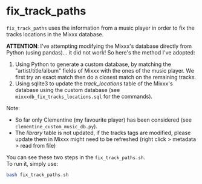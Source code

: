 # fix_track_paths

`fix_track_paths` uses the information from a music player
 in order to fix the tracks locations in the Mixxx database.  

**ATTENTION**: I've attempting modifying the Mixxx's database directly from Python (using pandas)… it did not work! So here's the method I've adopted:  

1. Using Python to generate a custom database, by matching the "artist/title/album" fields of Mixxx with the ones of the music player.
We first try an exact match then do a closest match on the remaining tracks.  
2. Using sqlite3 to update the *track_locations* table of the Mixxx's database using the custom database (see `mixxxdb_fix_tracks_locations.sql` for the commands).

Note:

- So far only Clementine (my favourite player) has been considered (see `clementine_custom_music_db.py`).  
- The *library* table is not updated, if the tracks tags are modified, please update them in Mixxx might need to be refreshed (right click > metadata > read from file)

You can see these two steps in the `fix_track_paths.sh`.  
To run it, simply use:  

```bash
bash fix_track_paths.sh
```
